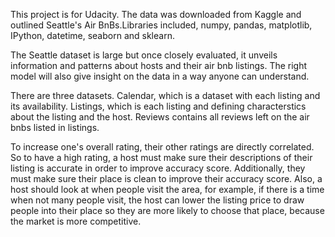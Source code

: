This project is for Udacity. The data was downloaded from Kaggle and outlined Seattle's Air BnBs.Libraries included, numpy, pandas, matplotlib, IPython, datetime, seaborn and sklearn. 

The Seattle dataset is large but once closely evaluated, it unveils information and patterns about hosts and their air bnb listings. The right model will also give insight on the data in a way anyone can understand. 

There are three datasets. Calendar, which is a dataset with each listing and its availability. Listings, which is each listing and defining characterstics about the listing and the host. Reviews contains all reviews left on the air bnbs listed in listings. 

To increase one's overall rating, their other ratings are directly correlated. So to have a high rating, a host must make sure their descriptions of their listing is accurate in order to improve accuracy score. Additionally, they must make sure their place is clean to improve their accuracy score. Also, a host should look at when people visit the area, for example, if there is a time when not many people visit, the host can lower the listing price to draw people into their place so they are more likely to choose that place, because the market is more competitive. 
